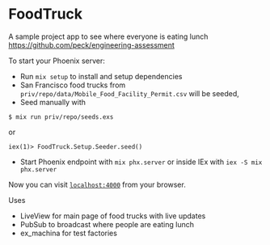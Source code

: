 # FoodTruck

A sample project app to see where everyone is eating lunch
https://github.com/peck/engineering-assessment

To start your Phoenix server:

- Run `mix setup` to install and setup dependencies
- San Francisco food trucks from `priv/repo/data/Mobile_Food_Facility_Permit.csv` will be seeded, 
- Seed manually with 

`$ mix run priv/repo/seeds.exs` 

or

`iex(1)> FoodTruck.Setup.Seeder.seed()`
- Start Phoenix endpoint with `mix phx.server` or inside IEx with `iex -S mix phx.server`

Now you can visit [`localhost:4000`](http://localhost:4000) from your browser.

Uses
* LiveView for main page of food trucks with live updates
* PubSub to broadcast where people are eating lunch
* ex_machina for test factories
